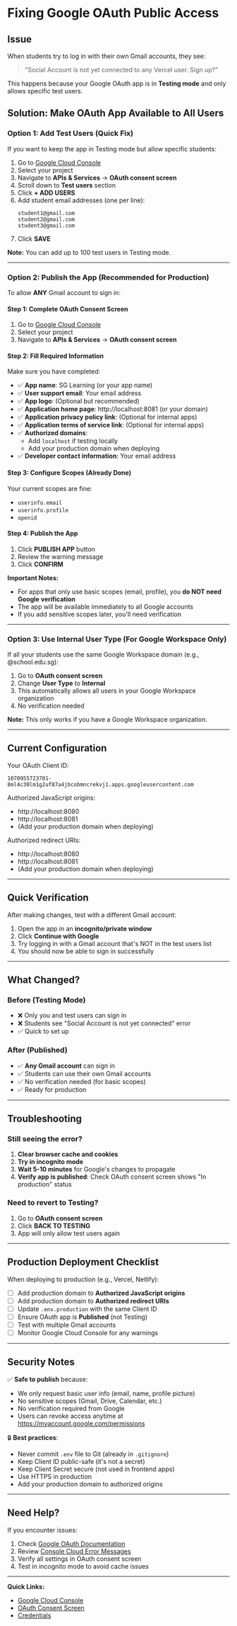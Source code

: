 # Fixing Google OAuth Public Access

## Issue
When students try to log in with their own Gmail accounts, they see:
> "Social Account is not yet connected to any Vercel user. Sign up?"

This happens because your Google OAuth app is in **Testing mode** and only allows specific test users.

## Solution: Make OAuth App Available to All Users

### Option 1: Add Test Users (Quick Fix)

If you want to keep the app in Testing mode but allow specific students:

1. Go to [Google Cloud Console](https://console.cloud.google.com/)
2. Select your project
3. Navigate to **APIs & Services** → **OAuth consent screen**
4. Scroll down to **Test users** section
5. Click **+ ADD USERS**
6. Add student email addresses (one per line):
   ```
   student1@gmail.com
   student2@gmail.com
   student3@gmail.com
   ```
7. Click **SAVE**

**Note:** You can add up to 100 test users in Testing mode.

---

### Option 2: Publish the App (Recommended for Production)

To allow **ANY** Gmail account to sign in:

#### Step 1: Complete OAuth Consent Screen

1. Go to [Google Cloud Console](https://console.cloud.google.com/)
2. Select your project
3. Navigate to **APIs & Services** → **OAuth consent screen**

#### Step 2: Fill Required Information

Make sure you have completed:

- ✅ **App name**: SG Learning (or your app name)
- ✅ **User support email**: Your email address
- ✅ **App logo**: (Optional but recommended)
- ✅ **Application home page**: http://localhost:8081 (or your domain)
- ✅ **Application privacy policy link**: (Optional for internal apps)
- ✅ **Application terms of service link**: (Optional for internal apps)
- ✅ **Authorized domains**:
  - Add `localhost` if testing locally
  - Add your production domain when deploying
- ✅ **Developer contact information**: Your email address

#### Step 3: Configure Scopes (Already Done)

Your current scopes are fine:
- `userinfo.email`
- `userinfo.profile`
- `openid`

#### Step 4: Publish the App

1. Click **PUBLISH APP** button
2. Review the warning message
3. Click **CONFIRM**

**Important Notes:**
- For apps that only use basic scopes (email, profile), you **do NOT need Google verification**
- The app will be available immediately to all Google accounts
- If you add sensitive scopes later, you'll need verification

---

### Option 3: Use Internal User Type (For Google Workspace Only)

If all your students use the same Google Workspace domain (e.g., @school.edu.sg):

1. Go to **OAuth consent screen**
2. Change **User Type** to **Internal**
3. This automatically allows all users in your Google Workspace organization
4. No verification needed

**Note:** This only works if you have a Google Workspace organization.

---

## Current Configuration

Your OAuth Client ID:
```
1070955723701-8ml4c30lm1g2uf87a4jbcobmncrekvj1.apps.googleusercontent.com
```

Authorized JavaScript origins:
- http://localhost:8080
- http://localhost:8081
- (Add your production domain when deploying)

Authorized redirect URIs:
- http://localhost:8080
- http://localhost:8081
- (Add your production domain when deploying)

---

## Quick Verification

After making changes, test with a different Gmail account:

1. Open the app in an **incognito/private window**
2. Click **Continue with Google**
3. Try logging in with a Gmail account that's NOT in the test users list
4. You should now be able to sign in successfully

---

## What Changed?

### Before (Testing Mode)
- ❌ Only you and test users can sign in
- ❌ Students see "Social Account is not yet connected" error
- ✅ Quick to set up

### After (Published)
- ✅ **Any Gmail account** can sign in
- ✅ Students can use their own Gmail accounts
- ✅ No verification needed (for basic scopes)
- ✅ Ready for production

---

## Troubleshooting

### Still seeing the error?

1. **Clear browser cache and cookies**
2. **Try in incognito mode**
3. **Wait 5-10 minutes** for Google's changes to propagate
4. **Verify app is published**: Check OAuth consent screen shows "In production" status

### Need to revert to Testing?

1. Go to **OAuth consent screen**
2. Click **BACK TO TESTING**
3. App will only allow test users again

---

## Production Deployment Checklist

When deploying to production (e.g., Vercel, Netlify):

- [ ] Add production domain to **Authorized JavaScript origins**
- [ ] Add production domain to **Authorized redirect URIs**
- [ ] Update `.env.production` with the same Client ID
- [ ] Ensure OAuth app is **Published** (not Testing)
- [ ] Test with multiple Gmail accounts
- [ ] Monitor Google Cloud Console for any warnings

---

## Security Notes

✅ **Safe to publish** because:
- We only request basic user info (email, name, profile picture)
- No sensitive scopes (Gmail, Drive, Calendar, etc.)
- No verification required from Google
- Users can revoke access anytime at https://myaccount.google.com/permissions

🔒 **Best practices**:
- Never commit `.env` file to Git (already in `.gitignore`)
- Keep Client ID public-safe (it's not a secret)
- Keep Client Secret secure (not used in frontend apps)
- Use HTTPS in production
- Add your production domain to authorized origins

---

## Need Help?

If you encounter issues:

1. Check [Google OAuth Documentation](https://developers.google.com/identity/protocols/oauth2)
2. Review [Console Cloud Error Messages](https://console.cloud.google.com/)
3. Verify all settings in OAuth consent screen
4. Test in incognito mode to avoid cache issues

---

**Quick Links:**
- [Google Cloud Console](https://console.cloud.google.com/)
- [OAuth Consent Screen](https://console.cloud.google.com/apis/credentials/consent)
- [Credentials](https://console.cloud.google.com/apis/credentials)
